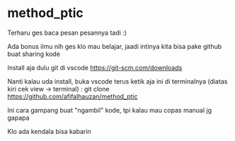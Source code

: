 ﻿# method_ptic
Terharu ges baca pesan pesannya tadi :)

Ada bonus ilmu nih ges klo mau belajar, jaadi intinya kita bisa pake github buat sharing kode

Install aja dulu git di vscode
https://git-scm.com/downloads

Nanti kalau uda install, buka vscode terus ketik aja ini di terminalnya (diatas kiri cek view -> terminal) : 
git clone https://github.com/afifalhauzan/method_ptic

Ini cara gampang buat "ngambil" kode, tpi kalau mau copas manual jg gapapa

Klo ada kendala bisa kabarin
